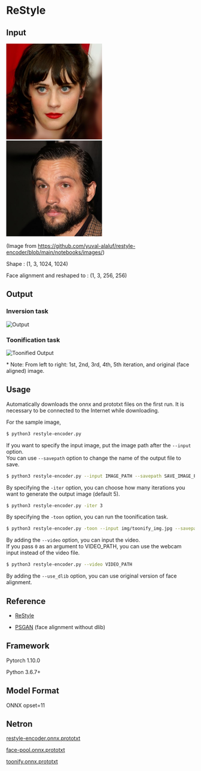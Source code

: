 # ReStyle

## Input

[<img src="img/face_img.jpg" width=256px>](img/face_img.jpg)
[<img src="img/toonify_img.jpg" width=256px>](img/toonify_img.jpg)

(Image from https://github.com/yuval-alaluf/restyle-encoder/blob/main/notebooks/images/)

Shape : (1, 3, 1024, 1024)

Face alignment and reshaped to : (1, 3, 256, 256)  

## Output

### Inversion task

![Output](img/output.png)

### Toonification task

![Toonified Output](img/output_toonify.png)

\* Note: From left to right: 1st, 2nd, 3rd, 4th, 5th iteration, and original (face aligned) image.

## Usage
Automatically downloads the onnx and prototxt files on the first run.
It is necessary to be connected to the Internet while downloading.

For the sample image,
```bash
$ python3 restyle-encoder.py 
```

If you want to specify the input image, put the image path after the `--input` option.  
You can use `--savepath` option to change the name of the output file to save.
```bash
$ python3 restyle-encoder.py --input IMAGE_PATH --savepath SAVE_IMAGE_PATH 
```

By specifying the `-iter` option, you can choose how many iterations you want to generate the output image (default 5).
```bash
$ python3 restyle-encoder.py -iter 3 
```

By specifying the `-toon` option, you can run the toonification task.
```bash
$ python3 restyle-encoder.py -toon --input img/toonify_img.jpg --savepath img/output_toonify.png 
```

By adding the `--video` option, you can input the video.   
If you pass `0` as an argument to VIDEO_PATH, you can use the webcam input instead of the video file.
```bash
$ python3 restyle-encoder.py --video VIDEO_PATH 
```

By adding the `--use_dlib` option, you can use original version of face alignment.

## Reference

- [ReStyle](https://github.com/yuval-alaluf/restyle-encoder)

- [PSGAN](https://github.com/axinc-ai/ailia-models/tree/master/style_transfer/psgan) (face alignment without dlib)

## Framework

Pytorch 1.10.0

Python 3.6.7+

## Model Format

ONNX opset=11

## Netron

[restyle-encoder.onnx.prototxt](https://netron.app/?url=https://storage.googleapis.com/ailia-models/restyle_encoder/restyle-encoder.onnx.prototxt)

[face-pool.onnx.prototxt](https://netron.app/?url=https://storage.googleapis.com/ailia-models/restyle_encoder/face-pool.onnx.prototxt)

[toonify.onnx.prototxt](https://netron.app/?url=https://storage.googleapis.com/ailia-models/restyle_encoder/toonify.onnx.prototxt)
